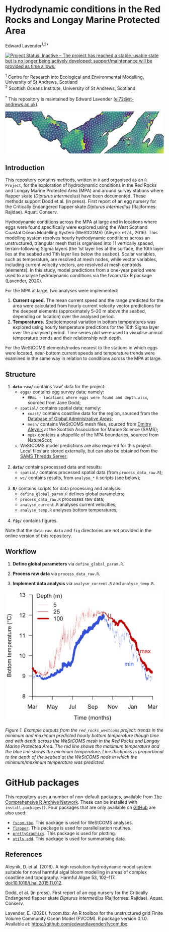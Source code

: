 Hydrodynamic conditions in the Red Rocks and Longay Marine Protected
Area
================
Edward Lavender<sup>1,2\*</sup>

[![Project Status: Inactive – The project has reached a stable, usable
state but is no longer being actively developed; support/maintenance
will be provided as time
allows.](https://www.repostatus.org/badges/latest/inactive.svg)](https://www.repostatus.org/#inactive)

<sup>1</sup> Centre for Research into Ecological and Environmental
Modelling, University of St Andrews, Scotland  
<sup>2</sup> Scottish Oceans Institute, University of St Andrews,
Scotland

<sup>\*</sup> This repository is maintained by Edward Lavender
(<el72@st-andrews.ac.uk>).

<img src="banner_img.png"/>

## Introduction

This repository contains methods, written in `R` and organised as an `R
Project`, for the exploration of hydrodynamic conditions in the Red
Rocks and Longay Marine Protected Area (MPA) and around survey stations
where flapper skate (*Dipturus intermedius*) have been documented. These
methods support Dodd et al. (in press). First report of an egg nursery
for the Critically Endangered flapper skate *Dipturus intermedius*
(Rajiformes: Rajidae). Aquat. Conserv.

Hydrodynamic conditions across the MPA at large and in locations where
eggs were found specifically were explored using the West Scotland
Coastal Ocean Modelling System (WeStCOMS) (Aleynik et al., 2016). This
modelling system resolves hourly hydrodynamic conditions across an
unstructured, triangular mesh that is organised into 11 vertically
spaced, terrain-following Sigma layers (the 1st layer lies at the
surface, the 10th layer lies at the seabed and 11th layer lies below the
seabed). Scalar variables, such as temperature, are resolved at mesh
nodes, while vector variables, including current velocity vectors, are
resolved at mesh centroids (elements). In this study, model predictions
from a one-year period were used to analyse hydrodynamic conditions via
the fvcom.tbx R package (Lavender, 2020).

For the MPA at large, two analyses were implemented:

1)  **Current speed.** The mean current speed and the range predicted
    for the area were calculated from hourly current velocity vector
    predictions for the deepest elements (approximately 5–20 m above the
    seabed, depending on location) over the analysed period.
2)  **Temperatures.** Spatiotemporal variation in bottom temperatures
    was explored using hourly temperature predictions for the 10th Sigma
    layer over the analysed period. Time series plot were used to
    visualise annual temperature trends and their relationship with
    depth.

For the WeStCOMS elements/nodes nearest to the stations in which eggs
were located, near-bottom current speeds and temperature trends were
examined in the same way in relation to conditions across the MPA at
large.

## Structure

1.  **`data-raw/`** contains ‘raw’ data for the project:
      - `eggs/` contains egg survey data; namely:
          - `RR&L - locations where eggs were found and depth.xlsx`,
            sourced from Jane Dodd;
      - `spatial/` contains spatial data; namely:
          - `coast/` contains coastline data for the region, sourced
            from the [Database of Global Administrative
            Areas](https://biogeo.ucdavis.edu/data/gadm3.6/Rsp/gadm36_GBR_0_sp.rds);
          - `mesh/` contains WeStCOMS mesh files, sourced from [Dmitry
            Aleynik](https://www.sams.ac.uk/people/researchers/aleynik-dr-dmitry/)
            at the Scottish Association for Marine Science (SAMS);
          - `mpa/` contains a shapefile of the MPA boundaries, sourced
            from NatureScot;
      - WeStCOMS model predictions are also required for this project.
        Local files are stored externally, but can also be obtained from
        the [SAMS Thredds
        Server](https://www.sams.ac.uk/facilities/thredds/); <br/><br/>
2.  **`data/`** contains processed data and results:
      - `spatial/` contains processed spatial data (from
        `process_data_raw.R`);
      - `wc/` contains results, from `analyse_*` `R` scripts (see
        below); <br/><br/>
3.  **`R/`** contains scripts for data processing and analysis:
      - `define_global_param.R` defines global parameters;
      - `process_data_raw.R` processes raw data;
      - `analyse_current.R` analyses current velocities;
      - `analyse_temp.R` analyses bottom temperatures; <br/><br/>
4.  **`fig/`** contains figures.

Note that the `data-raw`, `data` and `fig` directories are not provided
in the online version of this repository.

## Workflow

1.  **Define global parameters** via `define_global_param.R`.

2.  **Process raw data** via `process_data_raw.R`.

3.  **Implement data analysis** via `analyse_current.R` and
    `analyse_temp.R`.

<img src="README_img.png" width = "500"/>

*Figure 1. Example outputs from the `red_rocks_westcoms` project: trends
in the minimum and maximum predicted hourly bottom temperature though
time and with depth across the WeStCOMS mesh in the Red Rocks and Longay
Marine Protected Area. The red line shows the maximum temperature and
the blue line shows the minimum temperature. Line thickness is
proportional to the depth of the seabed at the WeStCOMS node in which
the minimum/maximum temperature was predicted.*

# GitHub packages

This repository uses a number of non-default packages, available from
[The Comprehensive R Archive Network](https://cran.r-project.org). These
can be installed with `install.packages()`. Four packages that are only
available on [GitHub](https://github.com/) are also used:

  - [`fvcom.tbx`](https://github.com/edwardlavender/fvcom.tbx). This
    package is used for WeStCOMS analyses.
  - [`flapper`](https://github.com/edwardlavender/fvcom.tbx). This
    package is used for parallelisation routines.
  - [`prettyGraphics`](https://github.com/edwardlavender/prettyGraphics).
    This package is used for plotting.
  - [`utils.add`](https://github.com/edwardlavender/utils.add). This
    package is used for summarising data.

## References

Aleynik, D. et al. (2016). A high resolution hydrodynamic model system
suitable for novel harmful algal bloom modelling in areas of complex
coastline and topography. Harmful Algae 53, 102–117.
<doi:10.1016/j.hal.2015.11.012>.

Dodd, et al. (in press). First report of an egg nursery for the
Critically Endangered flapper skate *Dipturus intermedius* (Rajiformes:
Rajidae). Aquat. Conserv.

Lavender, E. (2020). fvcom.tbx: An R toolbox for the unstructured grid
Finite Volume Community Ocean Model (FVCOM). R package version 0.1.0.
Available at: <https://github.com/edwardlavender/fvcom.tbx>.
